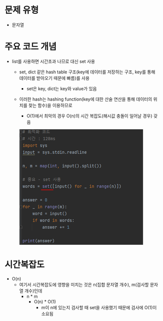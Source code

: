 # 문제 유형
- 문자열

# 주요 코드 개념
- list를 사용하면 시간초과 나므로 대신 set 사용 
  - set, dict 같은 hash table 구조(key에 데이터를 저장하는 구조, key를 통해 데이터를 받아오기 때문에 빠름)를 사용
    - set은 key, dict는 key와 value가 있음
  - 이러한 hash는 hashing function(key에 대한 산술 연산을 통해 데이터의 위치를 찾는 함수)을 이용하므로
    - O(1)에서 최악의 경우 O(n)의 시간 복잡도(해시값 충돌이 일어날 경우) 갖음
  
    ![img.png](../이미지/문자열집합_1.png)

# 시간복잡도
- O(n)
  - 여기서 시간복잡도에 영향을 미치는 것은 n(집합 문자열 개수), m(검사할 문자열 개수)인데
    - n * m 
      - O(n) * O(1)
        - m이 n에 있는지 검사할 때 set을 사용했기 때문에 검사에 O(1)이 소요됨